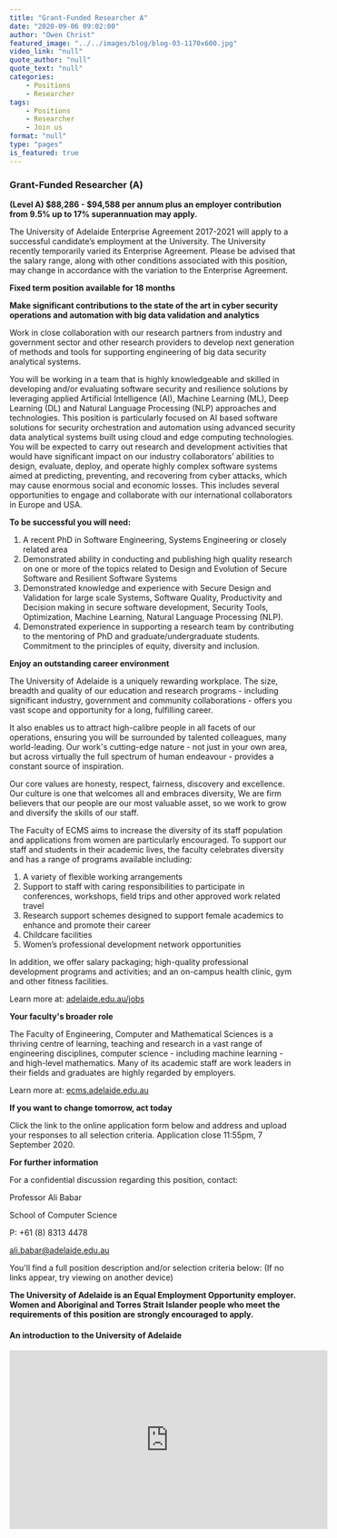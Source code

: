 ```yaml
---
title: "Grant-Funded Researcher A"
date: "2020-09-06 09:02:00"
author: "Owen Christ"
featured_image: "../../images/blog/blog-03-1170x600.jpg"
video_link: "null"
quote_author: "null"
quote_text: "null"
categories: 
    - Positions
    - Researcher
tags: 
    - Positions
    - Researcher
    - Join us
format: "null"
type: "pages"
is_featured: true
---
```



### Grant-Funded Researcher (A)

**(Level A) $88,286 - $94,588 per annum plus an employer contribution from 9.5% up to 17% superannuation may apply.**

The University of Adelaide Enterprise Agreement 2017-2021 will apply to a successful candidate’s employment at the University.  The University recently temporarily varied its Enterprise Agreement.  Please be advised that the salary range, along with other conditions associated with this position, may change in accordance with the variation to the Enterprise Agreement.

**Fixed term position available for 18 months**

**Make significant contributions to the state of the art in cyber security operations and automation with big data validation and analytics**

Work in close collaboration with our research partners from industry and government sector and other research providers to develop next generation of methods and tools for supporting engineering of big data security analytical systems.

You will be working in a team that is highly knowledgeable and skilled in developing and/or evaluating software security and resilience solutions by leveraging applied Artificial Intelligence (AI), Machine Learning (ML), Deep Learning (DL) and Natural Language Processing (NLP) approaches and technologies. This position is particularly focused on AI based software solutions for security orchestration and automation using advanced security data analytical systems built using cloud and edge computing technologies.  You will be expected to carry out research and development activities that would have significant impact on our industry collaborators’ abilities to design, evaluate, deploy, and operate highly complex software systems aimed at predicting, preventing, and recovering from cyber attacks, which may cause enormous social and economic losses. This includes several opportunities to engage and collaborate with our international collaborators in Europe and USA.

**To be successful you will need:**

1. A recent PhD in Software Engineering, Systems Engineering or closely related area
2. Demonstrated ability in conducting and publishing high quality research on one or more of the topics related to Design and Evolution of Secure Software and Resilient Software Systems
3. Demonstrated knowledge and experience with Secure Design and Validation for large scale Systems, Software Quality, Productivity and Decision making in secure software development, Security Tools, Optimization, Machine Learning, Natural Language Processing (NLP).
4. Demonstrated experience in supporting a research team by contributing to the mentoring of PhD and graduate/undergraduate students.
Commitment to the principles of equity, diversity and inclusion.


**Enjoy an outstanding career environment**

The University of Adelaide is a uniquely rewarding workplace. The size, breadth and quality of our education and research programs - including significant industry, government and community collaborations - offers you vast scope and opportunity for a long, fulfilling career.

It also enables us to attract high-calibre people in all facets of our operations, ensuring you will be surrounded by talented colleagues, many world-leading. Our work's cutting-edge nature - not just in your own area, but across virtually the full spectrum of human endeavour - provides a constant source of inspiration.

Our core values are honesty, respect, fairness, discovery and excellence. Our culture is one that welcomes all and embraces diversity, We are firm believers that our people are our most valuable asset, so we work to grow and diversify the skills of our staff.

The Faculty of ECMS aims to increase the diversity of its staff population and applications from women are particularly encouraged.  To support our staff and students in their academic lives, the faculty celebrates diversity and has a range of programs available including:

1. A variety of flexible working arrangements 
2. Support to staff with caring responsibilities to participate in conferences, workshops, field trips and other approved work related travel
3. Research support schemes designed to support female academics to enhance and promote their career
4. Childcare facilities
5. Women’s professional development network opportunities


In addition, we offer salary packaging; high-quality professional development programs and activities; and an on-campus health clinic, gym and other fitness facilities.

Learn more at: [adelaide.edu.au/jobs](adelaide.edu.au/jobs)

**Your faculty's broader role**

The Faculty of Engineering, Computer and Mathematical Sciences is a thriving centre of learning, teaching and research in a vast range of engineering disciplines, computer science - including machine learning - and high-level mathematics. Many of its academic staff are work leaders in their fields and graduates are highly regarded by employers.

Learn more at: [ecms.adelaide.edu.au](ecms.adelaide.edu.au)

**If you want to change tomorrow, act today**

Click the link to the online application form below and address and upload your responses to all selection criteria. Application close 11:55pm, 7 September 2020. 

**For further information**

For a confidential discussion regarding this position, contact:

Professor Ali Babar

School of Computer Science

P: +61 (8) 8313 4478

<ali.babar@adelaide.edu.au> 

You'll find a full position description and/or selection criteria below: (If no links appear, try viewing on another device)

**The University of Adelaide is an Equal Employment Opportunity employer. Women and Aboriginal and Torres Strait Islander people who meet the requirements of this position are strongly encouraged to apply.**


#### An introduction to the University of Adelaide

<iframe width="560" height="315" src="https://www.youtube.com/embed/aF9vyPytuzQ" frameborder="0" allow="accelerometer; autoplay; encrypted-media; gyroscope; picture-in-picture" allowfullscreen></iframe>